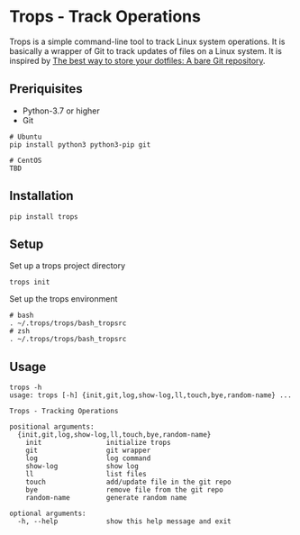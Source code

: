 # Trops - Track Operations

Trops is a simple command-line tool to track Linux system operations. It is basically a wrapper of Git to track updates of files on a Linux system. It is inspired by [The best way to store your dotfiles: A bare Git repository](https://www.atlassian.com/git/tutorials/dotfiles).

## Preriquisites

- Python-3.7 or higher
- Git

```
# Ubuntu
pip install python3 python3-pip git

# CentOS
TBD
```

## Installation

```
pip install trops
```

## Setup

Set up a trops project directory

```
trops init
```

Set up the trops environment

```
# bash
. ~/.trops/trops/bash_tropsrc
# zsh
. ~/.trops/trops/bash_tropsrc
```

## Usage

```
trops -h         
usage: trops [-h] {init,git,log,show-log,ll,touch,bye,random-name} ...

Trops - Tracking Operations

positional arguments:
  {init,git,log,show-log,ll,touch,bye,random-name}
    init                initialize trops
    git                 git wrapper
    log                 log command
    show-log            show log
    ll                  list files
    touch               add/update file in the git repo
    bye                 remove file from the git repo
    random-name         generate random name

optional arguments:
  -h, --help            show this help message and exit
```